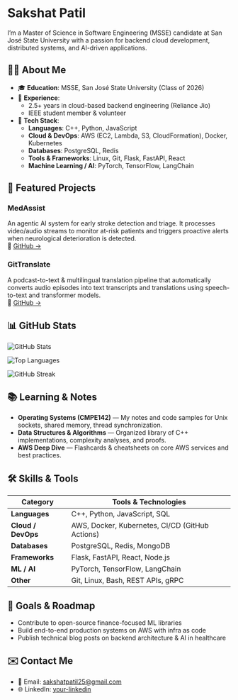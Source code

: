 # Sakshat Patil

I’m a Master of Science in Software Engineering (MSSE) candidate at San José State University with a passion for backend cloud development, distributed systems, and AI-driven applications.

## 🧑‍💻 About Me

- 🎓 **Education**: MSSE, San José State University (Class of 2026)  
- 💼 **Experience**:  
  - 2.5+ years in cloud-based backend engineering (Reliance Jio)  
  - IEEE student member & volunteer  
- 🔧 **Tech Stack**:  
  - **Languages**: C++, Python, JavaScript  
  - **Cloud & DevOps**: AWS (EC2, Lambda, S3, CloudFormation), Docker, Kubernetes  
  - **Databases**: PostgreSQL, Redis  
  - **Tools & Frameworks**: Linux, Git, Flask, FastAPI, React  
  - **Machine Learning / AI**: PyTorch, TensorFlow, LangChain  

## 🚀 Featured Projects

### MedAssist  
An agentic AI system for early stroke detection and triage. It processes video/audio streams to monitor at-risk patients and triggers proactive alerts when neurological deterioration is detected.  
🔗 [GitHub →](https://github.com/sakshat-patil/MedAssist)

### GitTranslate  
A podcast-to-text & multilingual translation pipeline that automatically converts audio episodes into text transcripts and translations using speech-to-text and transformer models.  
🔗 [GitHub →](https://github.com/sakshat-patil/GitTranslate)

## 📊 GitHub Stats

![GitHub Stats](https://github-readme-stats.vercel.app/api?username=sakshat-patil&show_icons=true&theme=radical)

![Top Languages](https://github-readme-stats.vercel.app/api/top-langs/?username=sakshat-patil&layout=compact)

![GitHub Streak](https://github-readme-streak-stats-eight.vercel.app/?user=sakshat-patil&theme=radical)

## 📚 Learning & Notes

- **Operating Systems (CMPE142)** — My notes and code samples for Unix sockets, shared memory, thread synchronization.  
- **Data Structures & Algorithms** — Organized library of C++ implementations, complexity analyses, and proofs.  
- **AWS Deep Dive** — Flashcards & cheatsheets on core AWS services and best practices.

## 🛠️ Skills & Tools

| Category           | Tools & Technologies                             |
| ------------------ | ------------------------------------------------- |
| **Languages**      | C++, Python, JavaScript, SQL                     |
| **Cloud / DevOps** | AWS, Docker, Kubernetes, CI/CD (GitHub Actions)  |
| **Databases**      | PostgreSQL, Redis, MongoDB                       |
| **Frameworks**     | Flask, FastAPI, React, Node.js                   |
| **ML / AI**        | PyTorch, TensorFlow, LangChain                   |
| **Other**          | Git, Linux, Bash, REST APIs, gRPC                |

## 🎯 Goals & Roadmap

- Contribute to open-source finance-focused ML libraries  
- Build end-to-end production systems on AWS with infra as code  
- Publish technical blog posts on backend architecture & AI in healthcare  

## ✉️ Contact Me

- 📧 Email: sakshatpatil25@gmail.com
- 🌐 LinkedIn: [your-linkedin](https://www.linkedin.com/in/sakshat-patil)  
